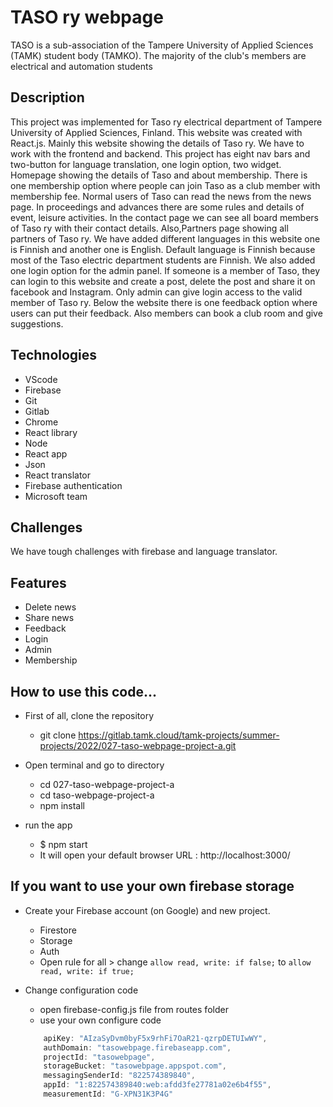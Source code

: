 # TASO ry webpage

TASO is a sub-association of the Tampere University of Applied Sciences (TAMK) student body (TAMKO). The majority of the club's members are electrical and automation students

## Description

This project was implemented for Taso ry electrical department of Tampere University of Applied Sciences, Finland. This website was created with React.js. Mainly this website showing the details of Taso ry. We have to work with the frontend and backend. This project has eight nav bars and two-button for language translation, one login option, two widget. Homepage showing the details of Taso and about membership. There is one membership option where people can join Taso as a club member with membership fee. Normal users of Taso can read the news from the news page. In proceedings and advances there are some rules and details of event, leisure activities. In the contact page we can see all board members of Taso ry with their contact details. Also,Partners page showing all partners of Taso ry. We have added different languages in this website one is Finnish and another one is English. Default language is Finnish because most of the Taso electric department students are Finnish. We also added one login option for the admin panel. If someone is a member of Taso, they can login to this website and create a post, delete the post and share it on facebook and Instagram. Only admin can give login access to the valid member of Taso ry. Below the website there is one feedback option where users can put their feedback. Also members can book a club room and give suggestions.


## Technologies
- VScode
- Firebase
- Git
- Gitlab
- Chrome
- React library
- Node
- React app
- Json
- React translator
- Firebase authentication
- Microsoft team

## Challenges
We have tough challenges with firebase and language translator.

## Features
- Delete news
- Share news
- Feedback
- Login
- Admin
- Membership

## How to use this code...

* First of all, clone the repository
    * git clone https://gitlab.tamk.cloud/tamk-projects/summer-projects/2022/027-taso-webpage-project-a.git

* Open terminal and go to directory
    * cd 027-taso-webpage-project-a
    * cd taso-webpage-project-a
    * npm install

* run the app
    * $ npm start
    * It will open your default browser URL : http://localhost:3000/

## If you want to use your own firebase storage

* Create your Firebase account (on Google) and new project.
    * Firestore
    * Storage
    * Auth
    * Open rule for all > change ```allow read, write: if false;``` to ```allow read, write: if true;```

* Change configuration code
    * open firebase-config.js file from routes folder
    * use your own configure code
    ```firebase-config.js
        apiKey: "AIzaSyDvm0byF5x9rhFi7OaR21-qzrpDETUIwWY",
        authDomain: "tasowebpage.firebaseapp.com",
        projectId: "tasowebpage",
        storageBucket: "tasowebpage.appspot.com",
        messagingSenderId: "822574389840",
        appId: "1:822574389840:web:afdd3fe27781a02e6b4f55",
        measurementId: "G-XPN31K3P4G"
    ```
